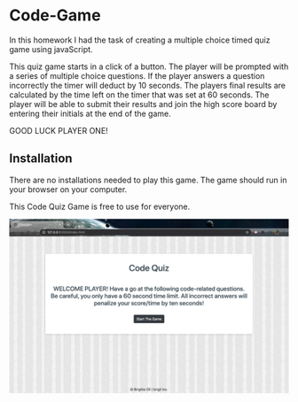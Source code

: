 # Code-Game
In this homework I had the task of creating a multiple choice timed quiz game using javaScript. 

This quiz game starts in a click of a button. The player will be prompted with a series of multiple choice questions. If the player answers a question incorrectly the timer will deduct by 10 seconds. The players final results are calculated by the time left on the timer that was set at 60 seconds. The player will be able to submit their results and join the high score board by entering their initials at the end of the game. 


GOOD LUCK PLAYER ONE!

## Installation

There are no installations needed to play this game. The game should run in your browser on your computer.

 This Code Quiz Game is free to use for everyone.

 <img src="./assets/images/codeQuiz.png">